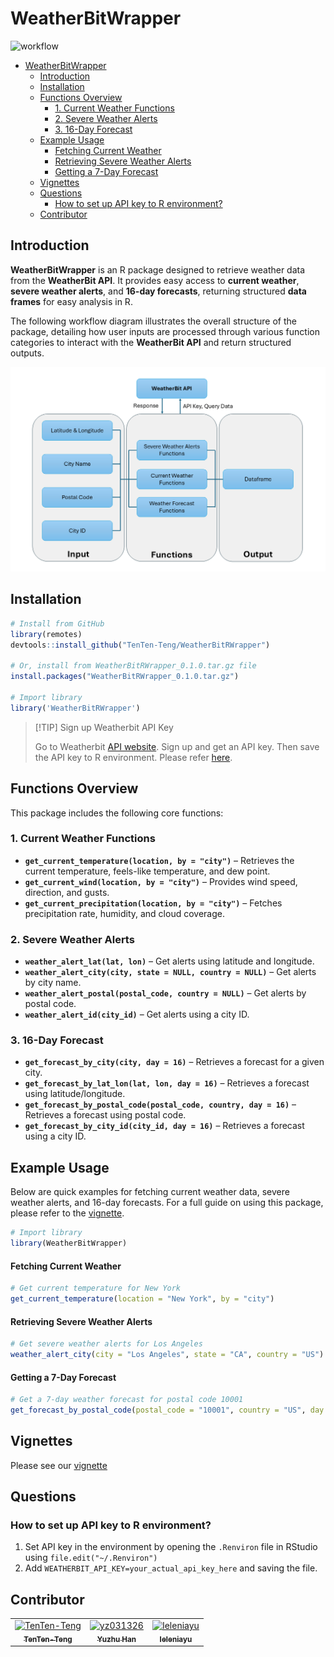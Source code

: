 # WeatherBitWrapper
![workflow](https://github.com/TenTen-Teng/WeatherBitRWrapper/actions/workflows/weatherbitrwrapper.yml/badge.svg)

- [WeatherBitWrapper](#weatherbitwrapper)
  - [Introduction](#introduction)
  - [Installation](#installation)
  - [Functions Overview](#functions-overview)
    - [1. Current Weather Functions](#1-current-weather-functions)
    - [2. Severe Weather Alerts](#2-severe-weather-alerts)
    - [3. 16-Day Forecast](#3-16-day-forecast)
  - [Example Usage](#example-usage)
      - [Fetching Current Weather](#fetching-current-weather)
      - [Retrieving Severe Weather Alerts](#retrieving-severe-weather-alerts)
      - [Getting a 7-Day Forecast](#getting-a-7-day-forecast)
  - [Vignettes](#vignettes)
  - [Questions](#questions)
    - [How to set up API key to R environment?](#how-to-set-up-api-key-to-r-environment)
  - [Contributor](#contributor)

## Introduction

**WeatherBitWrapper** is an R package designed to retrieve weather data from the **WeatherBit API**. It provides easy access to **current weather**, **severe weather alerts**, and **16-day forecasts**, returning structured **data frames** for easy analysis in R.

The following workflow diagram illustrates the overall structure of the package, detailing how user inputs are processed through various function categories to interact with the **WeatherBit API** and return structured outputs.

![WeatherBitRWrapper Workflow](./man/figures/workflow.png)

## Installation

```r
# Install from GitHub
library(remotes)
devtools::install_github("TenTen-Teng/WeatherBitRWrapper")

# Or, install from WeatherBitRWrapper_0.1.0.tar.gz file
install.packages("WeatherBitRWrapper_0.1.0.tar.gz")

# Import library
library('WeatherBitRWrapper')
```

> [!TIP] Sign up Weatherbit API Key
> 
> Go to Weatherbit [API website](https://www.weatherbit.io/). Sign up and get an API key. Then save the API key to R environment. Please refer [here](README.md#how-to-set-up-api-key-to-r-environment).


## Functions Overview
This package includes the following core functions:

### 1. Current Weather Functions
- **`get_current_temperature(location, by = "city")`** – Retrieves the current temperature, feels-like temperature, and dew point.
- **`get_current_wind(location, by = "city")`** – Provides wind speed, direction, and gusts.
- **`get_current_precipitation(location, by = "city")`** – Fetches precipitation rate, humidity, and cloud coverage.

### 2. Severe Weather Alerts
- **`weather_alert_lat(lat, lon)`** – Get alerts using latitude and longitude.
- **`weather_alert_city(city, state = NULL, country = NULL)`** – Get alerts by city name.
- **`weather_alert_postal(postal_code, country = NULL)`** – Get alerts by postal code.
- **`weather_alert_id(city_id)`** – Get alerts using a city ID.

### 3. 16-Day Forecast
- **`get_forecast_by_city(city, day = 16)`** – Retrieves a forecast for a given city.
- **`get_forecast_by_lat_lon(lat, lon, day = 16)`** – Retrieves a forecast using latitude/longitude.
- **`get_forecast_by_postal_code(postal_code, country, day = 16)`** – Retrieves a forecast using postal code.
- **`get_forecast_by_city_id(city_id, day = 16)`** – Retrieves a forecast using a city ID.

## Example Usage  
Below are quick examples for fetching current weather data, severe weather alerts, and 16-day forecasts. For a full guide on using this package, please refer to the [vignette](./vignettes/Example.Rmd).

```r
# Import library
library(WeatherBitWrapper)
```

#### Fetching Current Weather

```r
# Get current temperature for New York
get_current_temperature(location = "New York", by = "city")
```

#### Retrieving Severe Weather Alerts
```r
# Get severe weather alerts for Los Angeles
weather_alert_city(city = "Los Angeles", state = "CA", country = "US")
```

#### Getting a 7-Day Forecast
```r
# Get a 7-day weather forecast for postal code 10001
get_forecast_by_postal_code(postal_code = "10001", country = "US", day = 16)
```

## Vignettes
Please see our [vignette](./vignettes/Example.Rmd)

## Questions

### How to set up API key to R environment?

1. Set API key in the environment by opening the `.Renviron` file in RStudio using `file.edit("~/.Renviron")`
2. Add `WEATHERBIT_API_KEY=your_actual_api_key_here` and saving the file.
   
## Contributor
<!-- readme: contributors -start -->
<table>
	<tbody>
		<tr>
            <td align="center">
                <a href="https://github.com/TenTen-Teng">
                    <img src="https://avatars.githubusercontent.com/u/18547241?v=4" width="100;" alt="TenTen-Teng"/>
                    <br />
                    <sub><b>TenTen-Teng</b></sub>
                </a>
            </td>
            <td align="center">
                <a href="https://github.com/yz031326">
                    <img src="https://avatars.githubusercontent.com/u/180347465?v=4" width="100;" alt="yz031326"/>
                    <br />
                    <sub><b>Yuzhu Han</b></sub>
                </a>
            </td>
            <td align="center">
                <a href="https://github.com/Ieleniayu">
                    <img src="https://avatars.githubusercontent.com/u/113123777?v=4" width="100;" alt="Ieleniayu"/>
                    <br />
                    <sub><b>Ieleniayu</b></sub>
                </a>
            </td>
		</tr>
	<tbody>
</table>
<!-- readme: contributors -end -->
